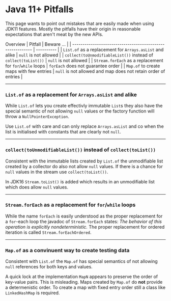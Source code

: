 # Java 11+ Pitfalls
This page wants to point out mistakes that are easily made when using JDK11 features.
Mostly the pitfalls have their origin in reasonable expectations that aren't meat by the new APIs.

Overview
| Pitfall                                                    | Beware ... |
| ---------------------------------------------------------- | ---------- |
| `List.of` as a replacement for `Arrays.asList` and alike   | `null` is not allowed |
| `collect(toUnmodifiableList())` instead of `collect(toList())` | `null` is not allowed |
| `Stream.forEach` as a replacement for `for`/`while` loops  | `forEach` does not guarantee order |
| `Map.of` to create maps with few entries                   | `null` is not allowed and map does not retain order of entries |

----

### `List.of` as a replacement for `Arrays.asList` and alike 
While `List.of` lets you create effectivly immutable `List`s 
they also have the special semantic of not allowing `null` values 
or the factory function will throw a `NullPointerException`.

Use `List.of` with care and can only replace `Arrays.asList` and co 
when the list is initialised with constants that are clearly not `null`.

----

### `collect(toUnmodifiableList())` instead of `collect(toList())`
Consistent with the immutable lists created by `List.of` 
the unmodifiable list created by a collector do also not allow `null` values.
If there is a chance for `null` values in the stream use `collect(toList())`.

In JDK16 `Stream.toList()` is added which results in an unmodifiable list which does allow `null` values.

----

### `Stream.forEach` as a replacement for `for`/`while` loops
While the name `forEach` is easily understood as the proper replacement for a `for`-each loop
the javadoc of `Stream.forEach` states: _The behavior of this operation is explicitly nondeterministic._
The proper replacement for ordered iteration is called `Stream.forEachOrdered`.

----

### `Map.of` as a convinuent way to create testing data
Consistent with `List.of` the `Map.of` has special semantics of not allowing `null` references
for both keys and values. 

A quick lock at the implementation `MapN` appears to preserve the order of key-value pairs. 
This is misleading. Maps created by `Map.of` do **not** provide a determenistic order.
To create a map with fixed entry order still a class like `LinkedHashMap` is required.

